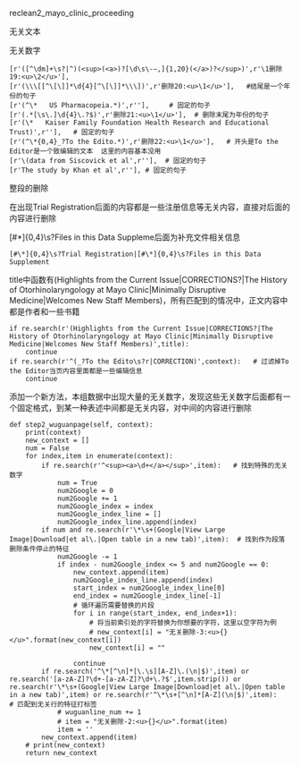 reclean2_mayo_clinic_proceeding

无关文本

无关数字

```
[r'([^\dm]+\s?|^)(<sup>(<a>)?[\d\s\-—,]{1,20}(</a>)?</sup>)',r'\1删除19:<u>\2</u>'],
[r'(\\\[[^\[\]]*\d{4}[^\[\]]*\\\])',r'删除20:<u>\1</u>'],   #结尾是一个年份的句子
[r'(^\*   US Pharmacopeia.*)',r''],     # 固定的句子
[r'(.*[\s\.]\d{4}\.?$)',r'删除21:<u>\1</u>'],  # 删除末尾为年份的句子
[r'(\*   Kaiser Family Foundation Health Research and Educational Trust)',r''],   # 固定的句子
[r'(^\*{0,4}_?To the Edito.*)',r'删除22:<u>\1</u>'],   # 开头是To the Editor是一个致编辑的文本  这里的内容基本没用
[r'\(data from Siscovick et al',r''],  # 固定的句子
[r'The study by Khan et al',r''], # 固定的句子
```

整段的删除

在出现Trial Registration后面的内容都是一些注册信息等无关内容，直接对后面的内容进行删除

[#\*]{0,4}\s?Files in this Data Suppleme后面为补充文件相关信息

```
[#\*]{0,4}\s?Trial Registration|[#\*]{0,4}\s?Files in this Data Supplement
```

title中函数有(Highlights from the Current Issue|CORRECTIONS?|The History of Otorhinolaryngology at Mayo Clinic|Minimally Disruptive Medicine|Welcomes New Staff Members)，所有匹配到的情况中，正文内容中都是作者和一些书籍

```
if re.search(r'(Highlights from the Current Issue|CORRECTIONS?|The History of Otorhinolaryngology at Mayo Clinic|Minimally Disruptive Medicine|Welcomes New Staff Members)',title):
    continue
if re.search(r'^(_?To the Edito\s?r|CORRECTION)',context):   # 过滤掉To the Editor当页内容里面都是一些编辑信息
    continue
```

添加一个新方法，本组数据中出现大量的无关数字，发现这些无关数字后面都有一个固定格式，到某一种表述中间都是无关内容，对中间的内容进行删除

```
def step2_wuguanpage(self, context):
    print(context)
    new_context = []
    num = False
    for index,item in enumerate(context):
        if re.search(r'^<sup><a>\d+</a></sup>',item):   # 找到特殊的无关数字
            num = True
            num2Google = 0
            num2Google += 1
            num2Google_index = index
            num2Google_index_line = []
            num2Google_index_line.append(index)
        if num and re.search(r'\*\s+(Google|View Large Image|Download|et al\.|Open table in a new tab)',item):  # 找到作为段落删除条件停止的特征
            num2Google -= 1
            if index - num2Google_index <= 5 and num2Google == 0:
                new_context.append(item)
                num2Google_index_line.append(index)
                start_index = num2Google_index_line[0]
                end_index = num2Google_index_line[-1]
                # 循环遍历需要替换的片段
                for i in range(start_index, end_index+1):
                    # 将当前索引处的字符替换为你想要的字符，这里以空字符为例
                    # new_context[i] = "无关删除-3:<u>{}</u>".format(new_context[i])
                    new_context[i] = ""

                continue
        if re.search('^\*[^\n]*[\.\s][A-Z]\.(\n|$)',item) or re.search('[a-zA-Z]?\d+-[a-zA-Z]?\d+\.?$',item.strip()) or re.search(r'\*\s+(Google|View Large Image|Download|et al\.|Open table in a new tab)',item) or re.search(r'^\*\s+[^\n]*[A-Z](\n|$)',item):   # 匹配到无关行的特征打标签
            # wuguanline_num += 1
            # item = "无关删除-2:<u>{}</u>".format(item)
            item = ''
        new_context.append(item)
    # print(new_context)
    return new_context
```